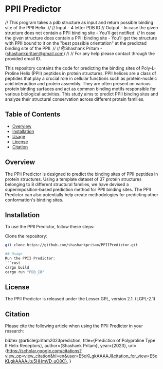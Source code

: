 # PPII Predictor

// This program takes a pdb structure as input and return possible binding site of the PPII Helix.
//
// Input - 4 letter PDB ID
// Output - In case the given structure does not contain a PPII binding site - You'll get notified.
//          In case the given structure does contain a PPII binding site - You'll get the structure with PPII bound to it on the "best possible orientation" at the predicted binding site of the PPII.
//
// @Shashank Pritam - (shashankpritam@gmail.com)
//
// For any help please contact through the provided email ID.

This repository contains the code for predicting the binding sites of Poly-L-Proline Helix (PPII) peptides in protein structures. PPII helices are a class of peptides that play a crucial role in cellular functions such as protein-nucleic acid interaction and protein assembly. They are often present on various protein binding surfaces and act as common binding motifs responsible for various biological activities. This study aims to predict PPII binding sites and analyze their structural conservation across different protein families.

## Table of Contents

- [Overview](#overview)
- [Installation](#installation)
- [Usage](#usage)
- [License](#license)
- [Citation](#citation)

## Overview

The PPII Predictor is designed to predict the binding sites of PPII peptides in protein structures. Using a template dataset of 37 protein structures belonging to 8 different structural families, we have devised a superimposition-based prediction method for PPII binding sites. The PPII Predictor can also potentially help create methodologies for predicting other conformation's binding sites.

## Installation

To use the PPII Predictor, follow these steps:

Clone the repository:

```bash
git clone https://github.com/shashankpritam/PPIIPredictor.git

## Usage
Run the PPII Predictor:
```rust
cargo build
cargo run "PDB_ID"
```
## License
The PPII Predictor is released under the Lesser GPL, version 2.1. (LGPL-2.1)

## Citation
Please cite the following article when using the PPII Predictor in your research:

bibtex
@article{pritam2023prediction,
  title={Prediction of Polyproline Type II Helix Receptors},
  author={Shashank Pritam},
  year={2023},
  url={https://scholar.google.com/citations?view_op=view_citation&hl=en&user=E5oKLgkAAAAJ&citation_for_view=E5oKLgkAAAAJ:u5HHmVD_uO8C},
}

